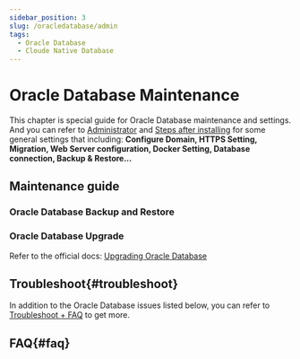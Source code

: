 ```yaml
---
sidebar_position: 3
slug: /oracledatabase/admin
tags:
  - Oracle Database
  - Cloude Native Database
---
```


# Oracle Database Maintenance

This chapter is special guide for Oracle Database maintenance and settings. And you can refer to [Administrator](../administrator) and [Steps after installing](../install/setup) for some general settings that including: **Configure Domain, HTTPS Setting, Migration, Web Server configuration, Docker Setting, Database connection, Backup & Restore...**  

## Maintenance guide

### Oracle Database Backup and Restore

### Oracle Database Upgrade

Refer to the official docs: [Upgrading Oracle Database](https://www.oracle.com/upgrade.html)

## Troubleshoot{#troubleshoot}

In addition to the Oracle Database issues listed below, you can refer to [Troubleshoot + FAQ](../troubleshoot) to get more.  

## FAQ{#faq}
